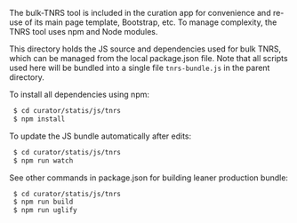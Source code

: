 The bulk-TNRS tool is included in the curation app for convenience and re-use
of its main page template, Bootstrap, etc. To manage complexity, the TNRS tool
uses npm and Node modules. 

This directory holds the JS source and dependencies used for bulk TNRS, which
can be managed from the local package.json file. Note that all scripts used
here will be bundled into a single file `tnrs-bundle.js` in the parent
directory.

To install all dependencies using npm:
```sh
 $ cd curator/statis/js/tnrs
 $ npm install
```

To update the JS bundle automatically after edits:
```sh
 $ cd curator/statis/js/tnrs
 $ npm run watch
```

See other commands in package.json for building leaner production bundle:
```sh
 $ cd curator/statis/js/tnrs
 $ npm run build
 $ npm run uglify
```
